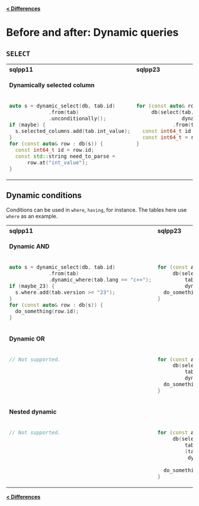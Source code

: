 [**\< Differences**](/docs/differences-to-sqlpp11.md)

# Before and after: Dynamic queries

## `SELECT`

<table>
<tr>
<th align="left">sqlpp11</th><th align="left">sqlpp23</th>
</tr>
</tr>
<tr><td colspan=2>

  **Dynamically selected column**

</td></tr>
<tr>
<td  valign="top">

```c++
auto s = dynamic_select(db, tab.id)
             .from(tab)
             .unconditionally();
if (maybe) {
  s.selected_columns.add(tab.int_value);
}
for (const auto& row : db(s)) {
  const int64_t id = row.id;
  const std::string need_to_parse =
      row.at("int_value");
}
```
</td>
<td valign="top">

```c++
for (const auto& row :
     db(select(tab.id,
               dynamic(maybe, tab.int_value))
            .from(tab))) {
  const int64_t id = row.id;
  const int64_t = row.int_value;
}
```

</td>
</tr>
</table>

## Dynamic conditions

Conditions can be used in `where`, `having`, for instance. The tables here use `where` as an example.

<table>
<tr>
<th align="left">sqlpp11</th><th align="left">sqlpp23</th>
</tr>
<tr><td colspan=2>

  **Dynamic AND**

</td></tr>
<tr>
<td  valign="top">

```c++
auto s = dynamic_select(db, tab.id)
             .from(tab)
             .dynamic_where(tab.lang == "c++");
if (maybe_23) {
  s.where.add(tab.version >= "23");
}
for (const auto& row : db(s)) {
  do_something(row.id);
}
```
</td>
<td valign="top">

```c++
for (const auto& row :
     db(select(tab.id).from(tab).where(
         tab.lang == "c++" and
         dynamic(maybe_23, tab_version >= 23)))) {
  do_something(row.id);
}
```

</td>
</tr>
<tr><td colspan=2>

  **Dynamic OR**

</td></tr>
<tr>
<td  valign="top">

```c++
// Not supported.
```
</td>
<td valign="top">

```c++
for (const auto& row :
     db(select(tab.id).from(tab).where(
         tab.lang == "c++" or
         dynamic(maybe_23, tab_version >= 23)))) {
  do_something(row.id);
}
```

</td>
</tr>
<tr><td colspan=2>

  **Nested dynamic**

</td></tr>
<tr>
<td  valign="top">

```c++
// Not supported.
```
</td>
<td valign="top">

```c++
for (const auto& row :
     db(select(tab.id).from(tab).where(
         tab.lang == "c++" and
         (tab.legacy == true or
          dynamic(maybe_23,
                  tab_version >= 23))))) {
  do_something(row.id);
}
```

</td>
</tr>
</table>

[**\< Differences**](/docs/differences-to-sqlpp11.md)

